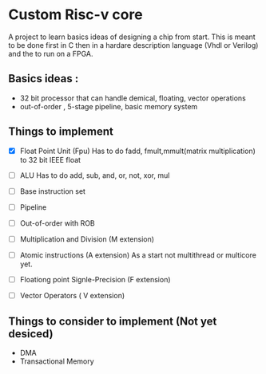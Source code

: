# Custom Risc-v core 

A project to learn basics ideas of designing a chip from start. 
This is meant to be done first in C then in a hardare description language
(Vhdl or Verilog) and the to run on a FPGA.

## Basics ideas : 
- 32 bit processor that can handle demical, floating, vector operations
- out-of-order , 5-stage pipeline, basic memory system 

## Things to implement
- [x] Float Point Unit (Fpu) 
  Has to do fadd, fmult,mmult(matrix multiplication) to 32 bit IEEE float
- [ ] ALU 
  Has to do add, sub, and, or, not, xor, mul
- [ ] Base instruction set
- [ ] Pipeline
- [ ] Out-of-order with ROB
- [ ] Multiplication and Division (M extension)
- [ ] Atomic instructions (A extension)
      As a start not multithread or multicore yet.
- [ ] Floationg point Signle-Precision (F extension)
- [ ] Vector Operators ( V extension) 


## Things to consider to implement (Not yet desiced) 
- DMA
- Transactional Memory

